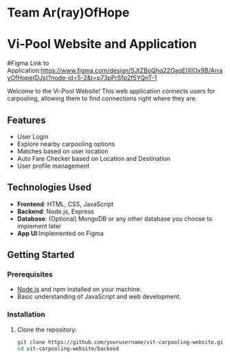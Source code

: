 # Team Ar(ray)OfHope
# Vi-Pool Website and Application
#Figma Link to Application:https://www.figma.com/design/SJtZBoQhq22OaqEIXIOx9B/ArrayOfHope(DJs)?node-id=5-2&t=p73pPrSfp2f5YQnT-1

Welcome to the Vi-Pool Website! This web application connects users for carpooling, allowing them to find connections right where they are. 

## Features

- User Login
- Explore nearby carpooling options
- Matches based on user location
- Auto Fare Checker based on Location and Destination
- User profile management

## Technologies Used

- **Frontend**: HTML, CSS, JavaScript
- **Backend**: Node.js, Express
- **Database**: (Optional) MongoDB or any other database you choose to implement later
- **App UI**:Implemented on Figma

## Getting Started

### Prerequisites

- [Node.js](https://nodejs.org/) and npm installed on your machine.
- Basic understanding of JavaScript and web development.

### Installation

1. Clone the repository:

   ```bash
   git clone https://github.com/yourusername/vit-carpooling-website.git
   cd vit-carpooling-website/backend
